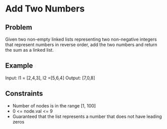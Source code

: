 # Add Two Numbers
## Problem
Given two non-empty linked lists representing two non-negative integers that represent numbers in reverse order, add the two numbers and return the sum as a linked list.
## Example
Input: l1 = \[2,4,3\], l2 =\[5,6,4\]
Output: \[7,0,8\]
## Constraints
* Number of nodes is in the range \[1, 100\]
* 0 <= node.val <= 9
* Guaranteed that the list represents a number that does not have leading zeros